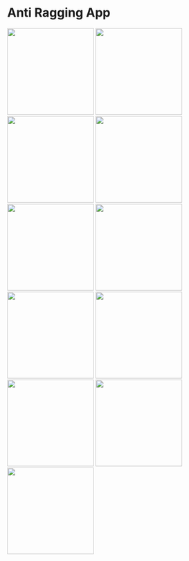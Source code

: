# Anti Ragging App

<img src="https://preview.ibb.co/cniOqv/1.png" width="200"/> <img src="https://image.ibb.co/cL9wAv/2.png" width="200"/>
<img src="https://image.ibb.co/entdOF/3.png" width="200"/> <img src="https://image.ibb.co/f17oOF/4.png" width="200"/>
<img src="https://image.ibb.co/hddTOF/5.png" width="200"/> <img src="https://image.ibb.co/dNDWAv/6.png" width="200"/>
<img src="https://image.ibb.co/butTOF/7.png" width="200"/> <img src="https://image.ibb.co/n264xa/8.png" width="200"/>
<img src="https://image.ibb.co/b7AHiF/9.png" width="200"/> <img src="https://image.ibb.co/fUkiOF/10.png" width="200"/>
<img src="https://image.ibb.co/k4ROOF/11.png" width="200"/>


